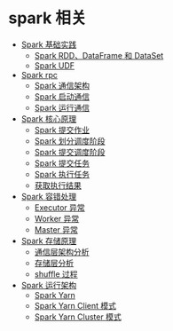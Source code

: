 # spark 相关

* [Spark 基础实践](spark-base)
    * [Spark RDD、DataFrame 和 DataSet](documents/base/RDD-DS-DF.md)
    * [Spark UDF](documents/base/SparkUDF.md)
* [Spark rpc]()
    * [Spark 通信架构](documents/rpc/SparkRpc.md)
    * [Spark 启动通信](documents/rpc/SparkStartRpc.md)
    * [Spark 运行通信](documents/rpc/SparkRunRpc.md)
* [Spark 核心原理]()
    * [Spark 提交作业](documents/core/RunJob.md)
    * [Spark 划分调度阶段](documents/core/CreateStage.md)
    * [Spark 提交调度阶段](documents/core/SubmitStage.md)
    * [Spark 提交任务](documents/core/SubmitTask.md)
    * [Spark 执行任务](documents/core/RunTask.md)
    * [获取执行结果](documents/core/ResultTask.md)
* [Spark 容错处理]()
    * [Executor 异常](documents/ha/ExecutorHA.md)
    * [Worker 异常](documents/ha/WorkerHA.md)
    * [Master 异常](documents/ha/MasterHA.md)
* [Spark 存储原理]()
    * [通信层架构分析](documents/storage/StorageStruct.md)
    * [存储层分析](documents/storage/Storage.md)
    * [shuffle 过程](documents/storage/SparkShuffle.md)
* [Spark 运行架构]()
    * [Spark Yarn](documents/yarn/YARNModel.md)
    * [Spark Yarn Client 模式](documents/yarn/YARNClient.md)
    * [Spark Yarn Cluster 模式](documents/yarn/YARNCluster.md)